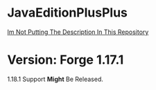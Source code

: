 # JavaEditionPlusPlus
[Im Not Putting The Description In This Repository](https://sussygamedeveloper.github.io/JavaPlusPlusWebsite/)
# Version: Forge 1.17.1
1.18.1 Support **Might** Be Released.
